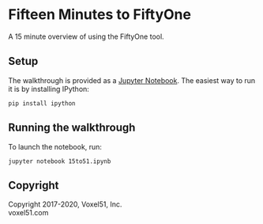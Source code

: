 # Fifteen Minutes to FiftyOne

A 15 minute overview of using the FiftyOne tool.

## Setup

The walkthrough is provided as a [Jupyter Notebook](https://jupyter.org). The
easiest way to run it is by installing IPython:

```shell
pip install ipython
```

## Running the walkthrough

To launch the notebook, run:

```shell
jupyter notebook 15to51.ipynb
```

## Copyright

Copyright 2017-2020, Voxel51, Inc.<br> voxel51.com

